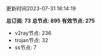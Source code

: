 更新时间2023-07-31 18:14:19

**总订阅: 73**
**总节点: 895**
**有效节点: 275**
- v2ray节点: 236
- trojan节点: 32
- ss节点: 7
